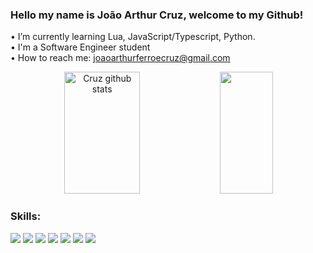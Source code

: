 ### Hello my name is João Arthur Cruz, welcome to my Github!

• I’m currently learning Lua, JavaScript/Typescript, Python.
<br>
• I'm a Software Engineer student
<br>
• How to reach me: joaoarthurferroecruz@gmail.com

<div align="center">  
  <img width="49%" height="195px" src="https://github-readme-stats.vercel.app/api?username=Cruzxy&show_icons=true&count_private=true&hide_border=true&title_color=00bfbf&icon_color=00bfbf&text_color=c9d1d9&bg_color=0d1117" alt="Cruz github stats" /> 
  <img width="41%" height="195px" src="https://github-readme-stats.vercel.app/api/top-langs/?username=Cruzxy&layout=compact&hide_border=true&title_color=00bfbf&text_color=00bfbf&bg_color=0d1117" />
</div>

### Skills:
<div style="display: inline-block;">
     <img src="https://img.shields.io/badge/Lua-2C2D72?style=for-the-badge&logo=lua&logoColor=white" />
     <img src="https://img.shields.io/badge/JavaScript-323330?style=for-the-badge&logo=javascript&logoColor=F7DF1E" />
     <img src="https://img.shields.io/badge/Python-FFD43B?style=for-the-badge&logo=python&logoColor=blue" />
     <img src="https://img.shields.io/badge/MySQL-005C84?style=for-the-badge&logo=mysql&logoColor=white" />
     <img src="https://img.shields.io/badge/VSCode-0078D4?style=for-the-badge&logo=visual%20studio%20code&logoColor=white" />
     <img src="https://img.shields.io/badge/Figma-F24E1E?style=for-the-badge&logo=figma&logoColor=white" />
     <img src="https://img.shields.io/badge/Adobe%20Photoshop-31A8FF?style=for-the-badge&logo=Adobe%20Photoshop&logoColor=black" />
</div>
  
